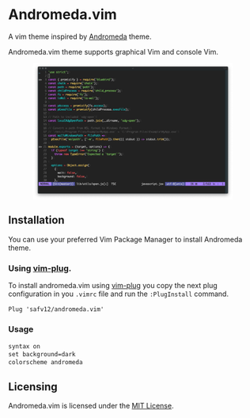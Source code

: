 # Andromeda.vim

A vim theme inspired by [Andromeda](https://github.com/EliverLara/Andromeda) theme.

Andromeda.vim theme supports graphical Vim and console Vim.

<p align="center">
    <img align="center" width="80%" height="80%" src="img/andromeda.png">
</p>

## Installation
You can use your preferred Vim Package Manager to install Andromeda theme.

### Using [vim-plug](https://github.com/junegunn/vim-plug).

To install andromeda.vim using [vim-plug](https://github.com/junegunn/vim-plug) you copy the next plug configuration in you `.vimrc` file and run the `:PlugInstall` command.

```vim
Plug 'safv12/andromeda.vim'
```

### Usage

```
syntax on
set background=dark
colorscheme andromeda
```

## Licensing

Andromeda.vim is licensed under the [MIT License](./LICENSE.txt).